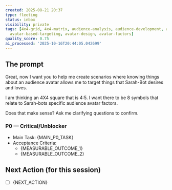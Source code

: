 ```yaml
---
created: 2025-08-21 20:37
type: fleeting
status: inbox
visibility: private
tags: [4x4-grid, 4x4-matrix, audience-analysis, audience-development, avatar-based-marketing,
  avatar-based-targeting, avatar-design, avatar-factors]
quality_score: 0.75
ai_processed: '2025-10-16T20:44:05.042699'
---
```


## The prompt
Great, now I want you to help me create scenarios where knowing things about an audience avatar allows me to target things that Sarah-Bot desires and loves.

I am thinking an 4X4 square that is 4:5. I want there to be 8 symbols that relate to Sarah-bots specific audience avatar factors.

Does that make sense? Ask me clarifying questions to confirm.

### P0 — Critical/Unblocker
- Main Task: {MAIN_P0_TASK}
- Acceptance Criteria:
  - {MEASURABLE_OUTCOME_1}
  - {MEASURABLE_OUTCOME_2}

## Next Action (for this session)
- [ ] {NEXT_ACTION}

